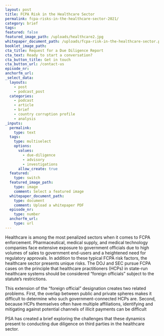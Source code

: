 ```yaml
---
layout: post
title: FCPA Risk in the Healthcare Sector
permalink: fcpa-risks-in-the-healthcare-sector-2021/
category: brief
tags:
featured: false
featured_image_path: /uploads/healthcare2.jpg
whitepaper_document_path: /uploads/fcpa-risk-in-the-healthcare-sector.pdf
booklet_image_path: 
cta_title: Request for a Due Diligence Report
cta_text: Ready to start a conversation?
cta_button_title: Get in touch
cta_button_url: /contact-us 
episode_nr:
anchorfm_url:
_select_data:
  layouts:
    - post
    - podcast_post
  categories:
    - podcast
    - article
    - brief
    - country corruption profile
    - analysis
_inputs:
  permalink:
    type: text
  tags:
    type: multiselect
    options:
      values:
        - due-diligence
        - advisory
        - investigations
      allow_create: true
  featured:
    type: switch
  featured_image_path:
    type: image
    comment: Select a featured image
  whitepaper_document_path:
    type: document
    comment: Upload a whitepaper PDF
  episode_nr:
    type: number
  anchorfm_url:
    type: url
---
```

Healthcare is among the most penalized sectors when it comes to FCPA enforcement. Pharmaceutical, medical supply, and medical technology companies face extensive exposure to government officials due to high volumes of sales to government end-users and a heightened need for regulatory approvals. In addition to these typical FCPA risk factors, the healthcare sector presents unique risks. The DOJ and SEC pursue FCPA cases on the principle that healthcare practitioners (HCPs) in state-run healthcare systems should be considered “foreign officials” subject to the statute’s restrictions.

This extension of the “foreign official” designation creates two related problems. First, the overlap between public and private spheres makes it difficult to determine who such government-connected HCPs are. Second, because HCPs themselves often have multiple affiliations, identifying and mitigating against potential channels of illicit payments can be difficult

PSA has created a brief exploring the challenges that these dynamics present to conducting due diligence on third parties in the healthcare sector.
